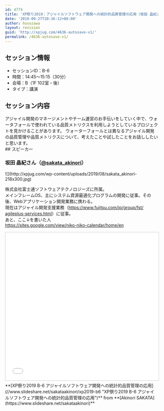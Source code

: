 ```yaml
---
id: 4774
title: 'XP祭り2019：アジャイルソフトウェア開発への統計的品質管理の応用（坂田 晶紀さん）'
date: '2019-09-27T20:36:12+00:00'
author: hosozawa
layout: revision
guid: 'http://xpjug.com/4636-autosave-v1/'
permalink: /4636-autosave-v1/
---
```


## セッション情報

- セッションID：B-6
- 時間：14:45～15:15（30分）
- 会場：B（1F 102室・後）
- タイプ：講演

## セッション内容

<div>アジャイル開発のマネージメントやチーム運営のお手伝いをしてい<wbr></wbr>く中で、<wbr></wbr>ウォータフォールで使われている品質メトリクスを利用しようとし<wbr></wbr>ているプロジェクトを見かけることがあります。  
ウォーターフォールとは異なるアジャイル開発の品質管理や品質メ<wbr></wbr>トリクスについて、<wbr></wbr>考えたことや試したことをお話ししたいと思います。

</div>## スピーカー

### 坂田 晶紀さん（[@sakata\_akinori](https://twitter.com/@sakata_akinori)）

<div class="profile">![](http://xpjug.com/wp-content/uploads/2019/08/sakata_akinori-218x300.jpg)

株式会社富士通ソフトウェアテクノロジーズに所属。  
メインフレームOS、<wbr></wbr>主にシステム資源最適化プログラムの開発に従事。その後、<wbr></wbr>Webアプリケーション開発業務に携わる。  
現在はアジャイル開発支援業務（[https://www.<wbr></wbr>fujitsu.com/jp/group/fst/<wbr></wbr>agileplus-services.html](https://www.fujitsu.com/jp/group/fst/agileplus-services.html)）に従事。  
あと、ここ↓を書いた人  
[https://sites.google.com/view/<wbr></wbr>niko-niko-calendar/home/en](https://sites.google.com/view/niko-niko-calendar/home/en)

</div><iframe allowfullscreen="" frameborder="0" height="485" marginheight="0" marginwidth="0" scrolling="no" src="//www.slideshare.net/slideshow/embed_code/key/6fwaLf8tU73cyE" style="border:1px solid #CCC; border-width:1px; margin-bottom:5px; max-width: 100%;" width="595"> </iframe>

<div style="margin-bottom:5px">  **[XP祭り2019 B-6 アジャイルソフトウェア開発への統計的品質管理の応用](//www.slideshare.net/sakataakinori/xp2019-b6 "XP祭り2019 B-6 アジャイルソフトウェア開発への統計的品質管理の応用")**  from **[Akinori SAKATA](https://www.slideshare.net/sakataakinori)** </div>